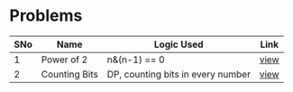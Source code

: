 # Problems

SNo | Name | Logic Used | Link |
----|------|------------|------|
1 | Power of 2 | n&(n-1) == 0 | [view](powerOf2.cpp)
2 | Counting Bits | DP, counting bits in every number | [view](countingBits.cpp) 
